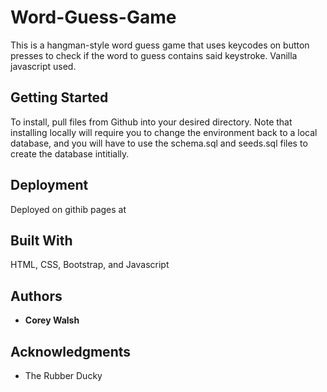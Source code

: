 # Word-Guess-Game

This is a hangman-style word guess game that uses keycodes on button presses to check if the word to guess contains said keystroke.
Vanilla javascript used.

## Getting Started

To install, pull files from Github into your desired directory. Note that installing locally will require you to change the environment back to a local database, and you will have to use the schema.sql and seeds.sql files to create the database intitially.

## Deployment

Deployed on githib pages at 

## Built With

HTML, CSS, Bootstrap, and Javascript

## Authors

* **Corey Walsh** 

## Acknowledgments

* The Rubber Ducky
